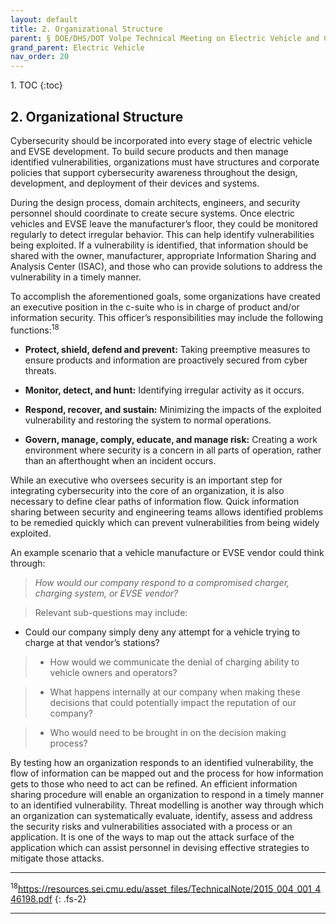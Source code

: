 ```yaml
---
layout: default
title: 2. Organizational Structure 
parent: § DOE/DHS/DOT Volpe Technical Meeting on Electric Vehicle and Charging Station Cybersecurity Report 
grand_parent: Electric Vehicle
nav_order: 20 
---
```

<style>
.dont-break-out {
  /* These are technically the same, but use both */
  overflow-wrap: break-word;
  word-wrap: break-word;

  -ms-word-break: break-all;
  /* This is the dangerous one in WebKit, as it breaks things wherever */
  word-break: break-all;
  /* Instead use this non-standard one: */
  word-break: break-word;
}
</style>

<div class="dont-break-out" markdown="1">
1. TOC
{:toc}

## 2. Organizational Structure
Cybersecurity should be incorporated into every stage of electric vehicle and EVSE development. To build secure products and then manage identified vulnerabilities, organizations must have structures and corporate policies that support cybersecurity awareness throughout the design, development, and deployment of their devices and systems.

During the design process, domain architects, engineers, and security personnel should coordinate to create secure systems. Once electric vehicles and EVSE leave the manufacturer’s floor, they could be monitored regularly to detect irregular behavior. This can help identify vulnerabilities being exploited. If a vulnerability is identified, that information should be shared with the owner, manufacturer, appropriate Information Sharing and Analysis Center (ISAC), and those who can provide solutions to address the vulnerability in a timely manner.

To accomplish the aforementioned goals, some organizations have created an executive position in the c-suite who is in charge of product and/or information security. This officer’s responsibilities may include the following functions:<sup>18</sup>

- **Protect, shield, defend and prevent:** Taking preemptive measures to ensure products and information are proactively secured from cyber threats.

- **Monitor, detect, and hunt:** Identifying irregular activity as it occurs.

- **Respond, recover, and sustain:** Minimizing the impacts of the exploited vulnerability and restoring the system to normal operations.

- **Govern, manage, comply, educate, and manage risk:** Creating a work environment where security is a concern in all parts of operation, rather than an afterthought when an incident occurs.

While an executive who oversees security is an important step for integrating cybersecurity into the core of an organization, it is also necessary to define clear paths of information flow. Quick information sharing between security and engineering teams allows identified problems to be remedied quickly which can prevent vulnerabilities from being widely exploited.

An example scenario that a vehicle manufacture or EVSE vendor could think through:
> *How would our company respond to a compromised charger, charging system, or EVSE vendor?*

>Relevant sub-questions may include:
- Could our company simply deny any attempt for a vehicle trying to charge at that vendor’s stations?

> - How would we communicate the denial of charging ability to vehicle owners and operators?

> - What happens internally at our company when making these decisions that could potentially impact the reputation of our company?

> - Who would need to be brought in on the decision making process?

By testing how an organization responds to an identified vulnerability, the flow of information can be mapped out and the process for how information gets to those who need to act can be refined. An efficient information sharing procedure will enable an organization to respond in a timely manner to an identified vulnerability. Threat modelling is another way through which an organization can systematically evaluate, identify, assess and address the security risks and vulnerabilities associated with a process or an application. It is one of the ways to map out the attack surface of the application which can assist personnel in devising effective strategies to mitigate those attacks.

***
<sup>18</sup>https://resources.sei.cmu.edu/asset_files/TechnicalNote/2015_004_001_446198.pdf
{: .fs-2}
***

</div>

